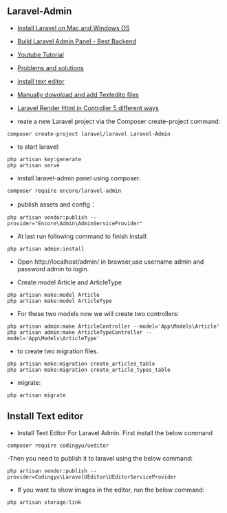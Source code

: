 ## Laravel-Admin

- [Install Laravel on Mac and Windows OS
](https://www.dbestech.com/tutorials/how-to-install-laravel-on-mac-os)
- [Build Laravel Admin Panel - Best Backend](https://www.dbestech.com/tutorials/build-laravel-admin-panel-best-backend)
- [Youtube Tutorial](https://www.youtube.com/watch?v=sybdQGh6nAc&t=193s)
- [Problems and solutions](https://www.dbestech.com/tutorials/laravel-admin-panel-config-problems-and-solutions)
- [install text editor](https://www.dbestech.com/tutorials/install-text-editor-for-laravel-admin)
- [Manually download and add Textedito files](https://www.dbestech.com/ueditor.zip)
- [Laravel Render Html in Controller 5 different ways](https://www.dbestech.com/tutorials/5-different-ways-to-render-html-in-laravel)

- reate a new Laravel project via the Composer create-project command:
```
composer create-project laravel/laravel Laravel-Admin
```

- to start laravel:
```
php artisan key:generate
php artisan serve
```

- install laravel-admin panel using composer.
```
composer require encore/laravel-admin
```

- publish assets and config：
```
php artisan vendor:publish --provider="Encore\Admin\AdminServiceProvider"
```

- At last run following command to finish install:
```
php artisan admin:install
```
- Open http://localhost/admin/ in browser,use username admin and password admin to login.

- Create model Article and ArticleType
```
php artisan make:model Article
php artisan make:model ArticleType
```

- For these two models now we will create two controllers:
```
php artisan admin:make ArticleController --model='App\Models\Article'
php artisan admin:make ArticleTypeController --model='App\Models\ArticleType'
```

- to create two migration files.
```
php artisan make:migration create_articles_table
php artisan make:migration create_article_types_table
```

- migrate:
```
php artisan migrate
```

## Install Text editor
- Install Text Editor For Laravel Admin. First install the below command
```
composer require codingyu/ueditor
```

-Then you need to publish it to laravel using the below command:
```
php artisan vendor:publish --provider=Codingyu\LaravelUEditor\UEditorServiceProvider
```
- If you want to show images in the editor, run the below command:
```
php artisan storage:link
```


